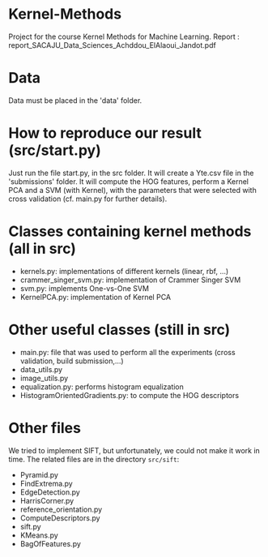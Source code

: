# Kernel-Methods
Project for the course Kernel Methods for Machine Learning. 
Report : report_SACAJU_Data_Sciences_Achddou_ElAlaoui_Jandot.pdf

# Data 
Data must be placed in the 'data' folder.

# How to reproduce our result (src/start.py)
Just run the file start.py, in the src folder. It will create a Yte.csv file in the 'submissions' folder.
It will compute the HOG features, perform a Kernel PCA and a SVM (with Kernel),
with the parameters that were selected with cross validation (cf. main.py for further details).

# Classes containing kernel methods (all in src)
- kernels.py: implementations of different kernels (linear, rbf, ...)
- crammer_singer_svm.py: implementation of Crammer Singer SVM
- svm.py: implements One-vs-One SVM
- KernelPCA.py: implementation of Kernel PCA

# Other useful classes (still in src)
- main.py: file that was used to perform all the experiments (cross validation, build submission,...)
- data_utils.py
- image_utils.py
- equalization.py: performs histogram equalization
- HistogramOrientedGradients.py: to compute the HOG descriptors

# Other files
We tried to implement SIFT, but unfortunately, we could not make it work in time. The related files are in the directory `src/sift`:
- Pyramid.py
- FindExtrema.py
- EdgeDetection.py
- HarrisCorner.py
- reference_orientation.py
- ComputeDescriptors.py
- sift.py
- KMeans.py
- BagOfFeatures.py